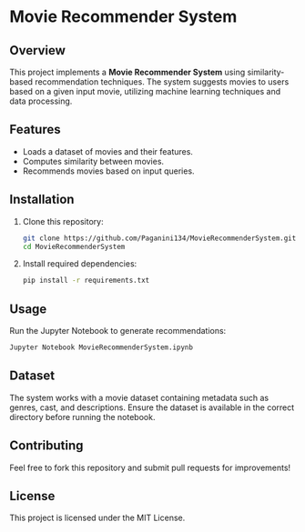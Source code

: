 # Movie Recommender System

## Overview
This project implements a **Movie Recommender System** using similarity-based recommendation techniques. The system suggests movies to users based on a given input movie, utilizing machine learning techniques and data processing.

## Features
- Loads a dataset of movies and their features.
- Computes similarity between movies.
- Recommends movies based on input queries.

## Installation
1. Clone this repository:
   ```bash
   git clone https://github.com/Paganini134/MovieRecommenderSystem.git
   cd MovieRecommenderSystem
   ```
2. Install required dependencies:
   ```bash
   pip install -r requirements.txt
   ```

## Usage
Run the Jupyter Notebook to generate recommendations:
```bash
Jupyter Notebook MovieRecommenderSystem.ipynb
```

## Dataset
The system works with a movie dataset containing metadata such as genres, cast, and descriptions. Ensure the dataset is available in the correct directory before running the notebook.

## Contributing
Feel free to fork this repository and submit pull requests for improvements!

## License
This project is licensed under the MIT License.

